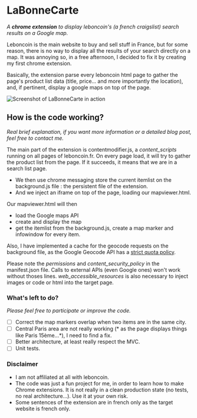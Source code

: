 # LaBonneCarte
_A **chrome extension** to display leboncoin's (a french craigslist) search results on a Google map._

Leboncoin is the main website to buy and sell stuff in France, but for some reason, there is no way to display all the results of your search directly on a map. It was annoying so, in a free afternoon, I decided to fix it by creating my first chrome extension.

Basically, the extension parse every leboncoin html page to gather the page's product list data (title, price... and more importantly the location), and, if pertinent, display a google maps on top of the page.

![Screenshot of LaBonneCarte in action](http://tof.canardpc.com/view/514e0085-4680-4579-a63d-cbeaa2b7417e.jpg)

## How is the code working?
_Real brief explanation, if you want more information or a detailed blog post, feel free to contact me._

The main part of the extension is contentmodifier.js, a _content_scripts_ running on all pages of leboncoin.fr. 
On every page load, it will try to gather the product list from the page. If it succeeds, it means that we are in a search list page.
- We then use chrome messaging store the current itemlist on the background.js file : the persistent file of the extension.
- And we inject an iframe on top of the page, loading our mapviewer.html.

Our mapviewer.html will then
- load the Google maps API
- create and display the map
- get the itemlist from the background.js, create a map marker and infowindow for every item.

Also, I have implemented a cache for the geocode requests on the background file, as the Google Geocode API has a [strict quota policy](https://developers.google.com/maps/documentation/geocoding/usage-limits).

Please note the _permissions_ and _content_security_policy_ in the manifest.json file. Calls to external APIs (even Google ones) won't work without thoses lines. 
_web_accessible_resources_ is also necessary to inject images or code or html into the target page.

### What's left to do?
*Please feel free to participate or improve the code.*
- [ ] Correct the map markers overlap when two items are in the same city.
- [ ] Central Paris area are not really working (* as the page displays things like Paris 15ème...*), I need to find a fix.
- [ ] Better architecture, at least really respect the MVC.
- [ ] Unit tests.

### Disclaimer
- I am not affiliated at all with leboncoin.
- The code was just a fun project for me, in order to learn how to make Chrome extensions. It is not really in a clean production state (no tests, no real architecture...). Use it at your own risk.
- Some sentences of the extension are in french only as the target website is french only.
